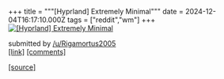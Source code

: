 +++
title = """[Hyprland] Extremely Minimal"""
date = 2024-12-04T16:17:10.000Z
tags = ["reddit","wm"]
+++
[![[Hyprland] Extremely Minimal](https://b.thumbs.redditmedia.com/w-OMt1uIqR3q-GjN_684fh7xhyDiY7l9vtMooJjcPpc.jpg "[Hyprland] Extremely Minimal")](https://www.reddit.com/r/unixporn/comments/1h6jxgw/hyprland_extremely_minimal/)

submitted by [/u/Rigamortus2005](https://www.reddit.com/user/Rigamortus2005)  
[\[link\]](https://www.reddit.com/gallery/1h6jxgw) [\[comments\]](https://www.reddit.com/r/unixporn/comments/1h6jxgw/hyprland_extremely_minimal/)

[[source]](https://www.reddit.com/r/unixporn/comments/1h6jxgw/hyprland_extremely_minimal/)
